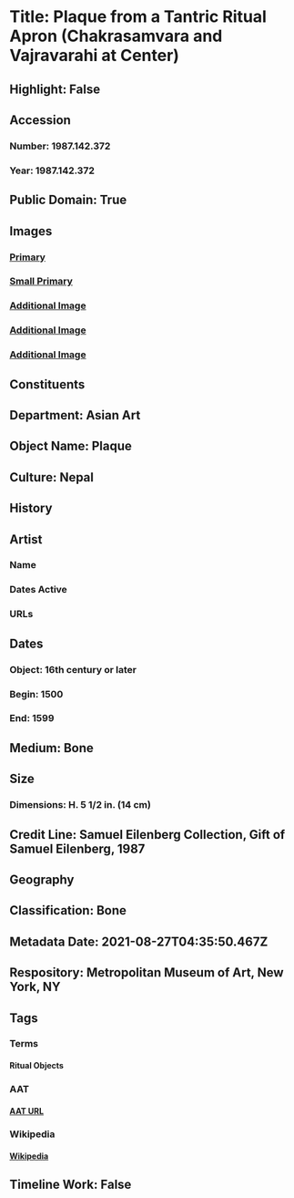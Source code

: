 # Title: Plaque from a Tantric Ritual Apron (Chakrasamvara and Vajravarahi at Center)
## Highlight: False
## Accession
### Number: 1987.142.372
### Year: 1987.142.372
## Public Domain: True
## Images
### [Primary](https://images.metmuseum.org/CRDImages/as/original/DP200985.jpg)
### [Small Primary](https://images.metmuseum.org/CRDImages/as/web-large/DP200985.jpg)
### [Additional Image](https://images.metmuseum.org/CRDImages/as/original/1987_142_372_F.jpg)
### [Additional Image](https://images.metmuseum.org/CRDImages/as/original/1987_142_372_B.jpg)
### [Additional Image](https://images.metmuseum.org/CRDImages/as/original/1987_142_371_372_373.jpg)
## Constituents
## Department: Asian Art
## Object Name: Plaque
## Culture: Nepal
## History
## Artist
### Name
### Dates Active
### URLs
## Dates
### Object: 16th century or later
### Begin: 1500
### End: 1599
## Medium: Bone
## Size
### Dimensions: H. 5 1/2 in. (14 cm)
## Credit Line: Samuel Eilenberg Collection, Gift of Samuel Eilenberg, 1987
## Geography
## Classification: Bone
## Metadata Date: 2021-08-27T04:35:50.467Z
## Respository: Metropolitan Museum of Art, New York, NY
## Tags
### Terms
#### Ritual Objects
### AAT
#### [AAT URL](http://vocab.getty.edu/page/aat/300312158)
### Wikipedia
#### [Wikipedia]()
## Timeline Work: False